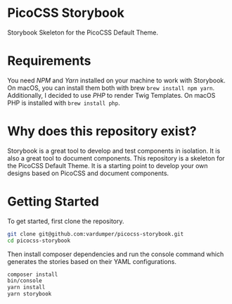 # PicoCSS Storybook

Storybook Skeleton for the PicoCSS Default Theme.

# Requirements

You need _NPM_ and _Yarn_ installed on your machine to work with Storybook. On macOS, you can install them both with brew `brew install npm yarn`.
Additionally, I decided to use _PHP_ to render Twig Templates. On macOS PHP is installed with `brew install php`.

# Why does this repository exist?

Storybook is a great tool to develop and test components in isolation. It is also a great tool to document components. This repository is a skeleton for the PicoCSS Default Theme. It is a starting point to develop your own designs based on PicoCSS and document components.

# Getting Started

To get started, first clone the repository.

```bash
git clone git@github.com:vardumper/picocss-storybook.git
cd picocss-storybook
```

Then install composer dependencies and run the console command which generates the stories based on their YAML configurations.

```bash
composer install
bin/console
yarn install
yarn storybook
```